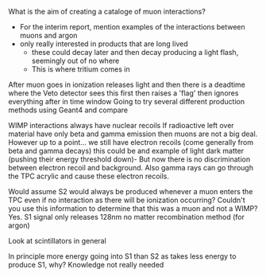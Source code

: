
What is the aim of creating a cataloge of muon interactions?
- For the interim report, mention examples of the interactions between muons and argon
- only really interested in products that are long lived
	- these could decay later and then decay producing a light flash, seemingly out of no where
	- This is where tritium comes in

After muon goes in ionization releases light and then there is a deadtime where the 
	Veto detector sees this first then raises a 'flag' then ignores everything after in time window
Going to try several different production methods using Geant4 and compare

WIMP interactions always have nuclear recoils
If radioactive left over material have only beta and gamma emission then muons are not a big deal. However up to a point... we still have electron recoils (come generally from beta and gamma decays) this could be and example of light dark matter (pushing their energy threshold down)- But now there is no discrimination between electron recoil and background. Also gamma rays can go through the TPC acrylic and cause these electron recoils.

Would assume S2 would always be produced whenever a muon enters the TPC even if no interaction as there will be ionization occurring? Couldn't you use this information to determine that this was a muon and not a WIMP? Yes.
S1 signal only releases 128nm no matter recombination method (for argon)

Look at scintillators in general

In principle more energy going into S1 than S2 as takes less energy to produce S1, why?
	Knowledge not really needed